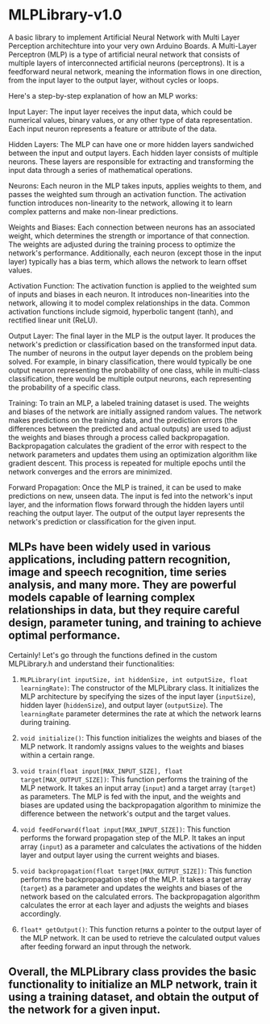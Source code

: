 # MLPLibrary-v1.0
A basic library to implement Artificial Neural Network with Multi Layer Perception architechture into your very own Arduino Boards. 
A Multi-Layer Perceptron (MLP) is a type of artificial neural network that consists of multiple layers of interconnected artificial neurons (perceptrons). It is a feedforward neural network, meaning the information flows in one direction, from the input layer to the output layer, without cycles or loops.

Here's a step-by-step explanation of how an MLP works:

Input Layer: The input layer receives the input data, which could be numerical values, binary values, or any other type of data representation. Each input neuron represents a feature or attribute of the data.

Hidden Layers: The MLP can have one or more hidden layers sandwiched between the input and output layers. Each hidden layer consists of multiple neurons. These layers are responsible for extracting and transforming the input data through a series of mathematical operations.

Neurons: Each neuron in the MLP takes inputs, applies weights to them, and passes the weighted sum through an activation function. The activation function introduces non-linearity to the network, allowing it to learn complex patterns and make non-linear predictions.

Weights and Biases: Each connection between neurons has an associated weight, which determines the strength or importance of that connection. The weights are adjusted during the training process to optimize the network's performance. Additionally, each neuron (except those in the input layer) typically has a bias term, which allows the network to learn offset values.

Activation Function: The activation function is applied to the weighted sum of inputs and biases in each neuron. It introduces non-linearities into the network, allowing it to model complex relationships in the data. Common activation functions include sigmoid, hyperbolic tangent (tanh), and rectified linear unit (ReLU).

Output Layer: The final layer in the MLP is the output layer. It produces the network's prediction or classification based on the transformed input data. The number of neurons in the output layer depends on the problem being solved. For example, in binary classification, there would typically be one output neuron representing the probability of one class, while in multi-class classification, there would be multiple output neurons, each representing the probability of a specific class.

Training: To train an MLP, a labeled training dataset is used. The weights and biases of the network are initially assigned random values. The network makes predictions on the training data, and the prediction errors (the differences between the predicted and actual outputs) are used to adjust the weights and biases through a process called backpropagation. Backpropagation calculates the gradient of the error with respect to the network parameters and updates them using an optimization algorithm like gradient descent. This process is repeated for multiple epochs until the network converges and the errors are minimized.

Forward Propagation: Once the MLP is trained, it can be used to make predictions on new, unseen data. The input is fed into the network's input layer, and the information flows forward through the hidden layers until reaching the output layer. The output of the output layer represents the network's prediction or classification for the given input.

MLPs have been widely used in various applications, including pattern recognition, image and speech recognition, time series analysis, and many more. They are powerful models capable of learning complex relationships in data, but they require careful design, parameter tuning, and training to achieve optimal performance.
------------------------------------------------------------------------------------------------------------------------------------------------------------------
Certainly! Let's go through the functions defined in the custom MLPLibrary.h and understand their functionalities:

1. `MLPLibrary(int inputSize, int hiddenSize, int outputSize, float learningRate)`: The constructor of the MLPLibrary class. It initializes the MLP architecture by specifying the sizes of the input layer (`inputSize`), hidden layer (`hiddenSize`), and output layer (`outputSize`). The `learningRate` parameter determines the rate at which the network learns during training.

2. `void initialize()`: This function initializes the weights and biases of the MLP network. It randomly assigns values to the weights and biases within a certain range.

3. `void train(float input[MAX_INPUT_SIZE], float target[MAX_OUTPUT_SIZE])`: This function performs the training of the MLP network. It takes an input array (`input`) and a target array (`target`) as parameters. The MLP is fed with the input, and the weights and biases are updated using the backpropagation algorithm to minimize the difference between the network's output and the target values.

4. `void feedForward(float input[MAX_INPUT_SIZE])`: This function performs the forward propagation step of the MLP. It takes an input array (`input`) as a parameter and calculates the activations of the hidden layer and output layer using the current weights and biases.

5. `void backpropagation(float target[MAX_OUTPUT_SIZE])`: This function performs the backpropagation step of the MLP. It takes a target array (`target`) as a parameter and updates the weights and biases of the network based on the calculated errors. The backpropagation algorithm calculates the error at each layer and adjusts the weights and biases accordingly.

6. `float* getOutput()`: This function returns a pointer to the output layer of the MLP network. It can be used to retrieve the calculated output values after feeding forward an input through the network.

Overall, the MLPLibrary class provides the basic functionality to initialize an MLP network, train it using a training dataset, and obtain the output of the network for a given input.
---------------------------------------------------------------------------------------------------------------------------------------------------------------------



